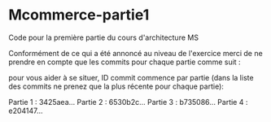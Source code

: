 # Mcommerce-partie1
Code pour la première partie du cours d'architecture MS


Conformément de ce qui a été annoncé au niveau de l'exercice merci de ne prendre en compte que les commits pour chaque partie
comme suit :

pour vous aider à se situer, ID commit commence par partie (dans la liste des commits ne prenez que la plus récente pour chaque partie):

Partie 1 : 3425aea...
Partie 2 : 6530b2c...
Partie 3 : b735086...
Partie 4 : e204147...
